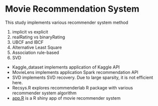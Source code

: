 # Movie Recommendation System  

This study implements various recommender system method  
1. implicit vs explicit 
1. realRating vs binaryRating
2. UBCF and IBCF
3. Alternative Least Square
4. Association rule-based
5. SVD

* Kaggle_dataset implements application of Kaggle API  
* MovieLens implements application Spark recommendation API
* SVD implements SVD recovery. Due to large sparsity, it is not efficient here.   
* Recsys.R explores recommenderlab R package with various recommender system algorithm  
* [app.R](https://kwang0913.shinyapps.io/recommendersystem/) is a R shiny app of movie recommender system
